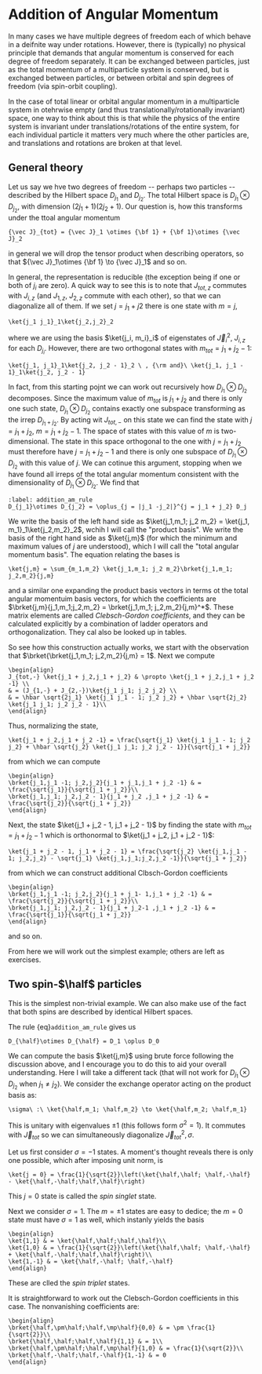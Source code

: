 # Addition of Angular Momentum

In many cases we have multiple degrees of freedom each of which behave in a deifnite way under rotations. However, there is (typically) no physical principle that demands that angular momentum is conserved for each degree of freedom separately. It can be exchanged between particles, just as the total momentum of a multiparticle system is conserved, but is exchanged between particles, or between orbital and spin degrees of freedom (via spin-orbit coupling). 

In the case of total linear or orbital angular momentum in a multiparticle system in otehrwise empty (and thus translationally/rotationally invariant) space, one way to think about this is that while the physics of the entire system is invariant under translations/rotations of the entire system, for each individual particle it matters very much where the other particles are, and translations and rotations are broken at that level.

## General theory

Let us say we hve two degrees of freedom -- perhaps two particles -- described by the Hilbert space $D_{j_1}$ and $D_{j_2}$. The total Hilbert space is $D_{j_1}\otimes D_{j_2}$, with dimension $(2j_1 + 1)(2j_2 + 1)$. Our question is, how this transforms under the ttoal angular momentum 
```{math}
{\vec J}_{tot} = {\vec J}_1 \otimes {\bf 1} + {\bf 1}\otimes {\vec J}_2
```
in general we will drop the tensor product when describing operators, so that ${\vec J}_1\otimes {\bf 1} \to {\vec J}_1$ and so on.

In general, the representation is reducible (the exception being if one or both of $j_i$ are zero). A quick way to see this is to note that $J_{tot,z}$ commutes with $J_{i,z}$ (and ${J}_{1,z}$, $J_{2,z}$ commute with each other), so that we can diagonalize all of them. If we set $j = j_1 + j2$ there is one state with $m = j$,
```{math}
\ket{j_1 j_1}_1\ket{j_2,j_2}_2
```
where we are using the basis $\ket{j_i, m_i}_i$ of eigenstates of ${\vec J}_i^2$, $J_{i,z}$ for each $D_{j_i}$. However, there are two orthogonal states with $m_{tot} = j_1 + j_2 - 1$:
```{math}
\ket{j_1, j_1}_1\ket{j_2, j_2 - 1}_2 \ , {\rm and}\ \ket{j_1, j_1 - 1}_1\ket{j_2, j_2 - 1}
```

In fact, from this starting pojnt we can work out recursively how $D_{j_1}\otimes D_{j_2}$ decomposes. Since the maximum value of $m_{tot}$ is $j_1 + j_2$ and there is only one such state, $D_{j_1}\otimes D_{j_2}$ contains exactly one subspace transforming as the irrep $D_{j_1 + j_2}$. By acting wit $J_{tot,-}$ on this state we can find the state with $j = j_1 + j_2$, $m = j_1 + j_2 - 1$. The space of states with this value of $m$ is two-dimensional. The state in this space orthogonal to the one with $j = j_1 + j_2$ must therefore have $j = j_1 + j_2 - 1$ and there is only one subspace of  $D_{j_1}\otimes D_{j_2}$ with this value of $j$. We can cotinue this argument, stopping when we have found all irreps of the total angular momentum consistent with the dimensionality of  $D_{j_1}\otimes D_{j_2}$. We find that
```{math}
:label: addition_am_rule
D_{j_1}\otimes D_{j_2} = \oplus_{j = |j_1 -j_2|}^{j = j_1 + j_2} D_j
```

We write the basis of the left hand side as $\ket{j_1,m_1; j_2 m_2} = \ket{j_1, m_1}_1\ket{j_2,m_2}_2$, wchih I will call the "product basis". We write the basis of the right hand side as $\ket{j,m}$ (for which the minimum and maximum values of $j$ are understood), which I will call the "total angular momentum basis". The equation relating the bases is
```{math}
\ket{j,m} = \sum_{m_1,m_2} \ket{j_1,m_1; j_2 m_2}\brket{j_1,m_1; j_2,m_2}{j,m}
```
and a similar one expanding the product basis vectors in terms ot the total angular momentuim basis vectors, for which the coefficients are $\brket{j,m}{j_1,m_1;j_2,m_2} = \brket{j_1,m_1; j_2,m_2}{j,m}^*$. These matrix elements are called *Clebsch-Gordon coefficients*, and they can be calculated explicitly by a combination of ladder operators and orthogonalization. They cal also be looked up in tables.

So see how this construction actually works, we start with the observation that $\brket{\brket{j_1,m_1; j_2,m_2}{j,m} = 1$. Next we compute
```{math}
\begin{align}
J_{tot,-} \ket{j_1 + j_2,j_1 + j_2} & \propto \ket{j_1 + j_2,j_1 + j_2 -1} \\
& = (J_{1,-} + J_{2,-})\ket{j_1 j_1; j_2 j_2} \\
& = \hbar \sqrt{2j_1} \ket{j_1 j_1 - 1; j_2 j_2} + \hbar \sqrt{2j_2} \ket{j_1 j_1; j_2 j_2 - 1}\\
\end{align}
```
Thus, normalizing the state,
```{math}
\ket{j_1 + j_2,j_1 + j_2 -1} = \frac{\sqrt{j_1} \ket{j_1 j_1 - 1; j_2 j_2} + \hbar \sqrt{j_2} \ket{j_1 j_1; j_2 j_2 - 1}}{\sqrt{j_1 + j_2}}
```
from which we can compute 
```{math}
\begin{align}
\brket{j_1,j_1 -1; j_2,j_2}{j_1 + j_1,j_1 + j_2 -1} & = \frac{\sqrt{j_1}}{\sqrt{j_1 + j_2}}\\
\brket{j_1,j_1; j_2,j_2 - 1}{j_1 + j_2 ,j_1 + j_2 -1} & =  \frac{\sqrt{j_2}}{\sqrt{j_1 + j_2}}
\end{align}
```
Next, the state $\ket{j_1 + j_2 - 1, j_1 + j_2 - 1}$ by finding the state with $m_{tot} = j_1 + j_2 - 1$ which is orthonormal to $\ket{j_1 + j_2, j_1 + j_2 - 1}$:
```{math}
\ket{j_1 + j_2 - 1, j_1 + j_2 - 1} = \frac{\sqrt{j_2} \ket{j_1,j_1 - 1; j_2,j_2} - \sqrt{j_1} \ket{j_1,j_1;j_2,j_2 -1}}{\sqrt{j_1 + j_2}}
```
from which we can construct additional Clbsch-Gordon coefficients
```{math}
\begin{align}
\brket{j_1,j_1 -1; j_2,j_2}{j_1 + j_1- 1,j_1 + j_2 -1} & = \frac{\sqrt{j_2}}{\sqrt{j_1 + j_2}}\\
\brket{j_1,j_1; j_2,j_2 - 1}{j_1 + j_2-1 ,j_1 + j_2 -1} & =  \frac{\sqrt{j_1}}{\sqrt{j_1 + j_2}}
\end{align}
```
and so on.

From here we will work out the simplest example; others are left as exercises.

## Two spin-$\half$ particles

This is the simplest non-trivial example. We can also make use of the fact that both spins are described by identical Hilbert spaces.

The rule {eq}`addition_am_rule`
gives us
```{math}
D_{\half}\otimes D_{\half} = D_1 \oplus D_0
```
We can compute the basis $\ket{j,m}$ using brute force following the discussion above, and I encourage you to do this to aid your overall understanding. Here I will take a different tack (that will not work for $D_{j_1}\otimes D_{j_2}$ when $j_1 \neq j_2$). We consider the exchange operator acting on the product basis as:
```{math}
\sigma\ :\ \ket{\half,m_1; \half,m_2} \to \ket{\half,m_2; \half,m_1}
```
This is unitary with eigenvalues $\pm 1$ (this follows form $\sigma^2 = 1$). It commutes with ${\vec J}_{tot}$ so we can simultaneously diagonalize ${\vec J}_{tot}^2, \sigma$.

Let us first consider $\sigma = -1$ states. A moment's thought reveals there is only one possible, which after imposing unit norm, is
```{math}
\ket{j = 0} = \frac{1}{\sqrt{2}}\left(\ket{\half,\half; \half,-\half} - \ket{\half,-\half;\half,\half}\right)
```
This $j = 0$ state is called the *spin singlet* state.

Next we consider $\sigma = 1$. The $m = \pm 1$ states are easy to dedice; the $m = 0$ state must have $\sigma = 1$ as well, which instanly yields the basis
```{math}
\begin{align}
\ket{1,1} & = \ket{\half,\half;\half,\half}\\
\ket{1,0} & = \frac{1}{\sqrt{2}}\left(\ket{\half,\half; \half,-\half} + \ket{\half,-\half;\half,\half}\right)\\
\ket{1,-1} & = \ket{\half,-\half; \half,-\half}
\end{align}
```
These are clled the *spin triplet* states. 

It is straightforward to work out the Clebsch-Gordon coefficients in this case. The nonvanishing coefficients are:
```{math}
\begin{align}
\brket{\half,\pm\half;\half,\mp\half}{0,0} & = \pm \frac{1}{\sqrt{2}}\\
\brket{\half,\half;\half,\half}{1,1} & = 1\\
\brket{\half,\pm\half;\half,\mp\half}{1,0} & = \frac{1}{\sqrt{2}}\\
\brket{\half,-\half;\half,-\half}{1,-1} & = 0
\end{align}
```


